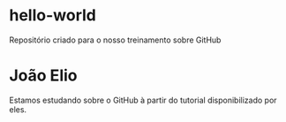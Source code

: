 # hello-world
Repositório criado para o nosso treinamento sobre GitHub
# João Elio
Estamos estudando sobre o GitHub à partir do tutorial disponibilizado por eles.
